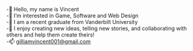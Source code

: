 -👋 Hello, my name is Vincent <br />
-👀 I’m interested in Game, Software and Web Design <br />
-🌱 I am a recent graduate from Vanderbilt University <br />
-💞️ I enjoy creating new ideas, telling new stories, and collaborating with others and help them create theirs! <br />
-📫 gilliamvincent001@gmail.com <br />
<!--
**gilliava/gilliava** is a ✨ _special_ ✨ repository because its `README.md` (this file) appears on your GitHub profile.

Here are some ideas to get you started:

- 🔭 I’m currently working on ...
- 🌱 I’m currently learning ...
- 👯 I’m looking to collaborate on ...
- 🤔 I’m looking for help with ...
- 💬 Ask me about ...
- 📫 How to reach me: ...
- 😄 Pronouns: ...
- ⚡ Fun fact: ...
-->
